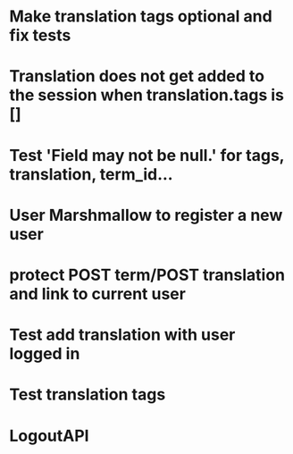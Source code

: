 # Make translation tags optional and fix tests
# Translation does not get added to the session when translation.tags is []
# Test 'Field may not be null.' for tags, translation, term_id...
# User Marshmallow to register a new user
# protect POST term/POST translation and link to current user
# Test add translation with user logged in
# Test translation tags
# LogoutAPI

